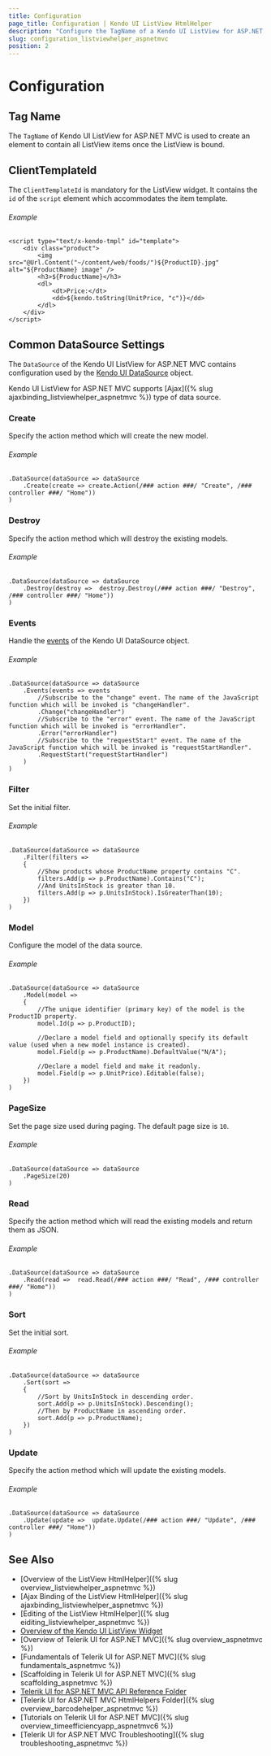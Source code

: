 ```yaml
---
title: Configuration
page_title: Configuration | Kendo UI ListView HtmlHelper
description: "Configure the TagName of a Kendo UI ListView for ASP.NET MVC and set the Client Template ID of the script element."
slug: configuration_listviewhelper_aspnetmvc
position: 2
---
```


# Configuration

## Tag Name

The `TagName` of Kendo UI ListView for ASP.NET MVC is used to create an element to contain all ListView items once the ListView is bound.

## ClientTemplateId

The `ClientTemplateId` is mandatory for the ListView widget. It contains the `id` of the `script` element which accommodates the item template.

###### Example

    <script type="text/x-kendo-tmpl" id="template">
        <div class="product">
            <img src="@Url.Content("~/content/web/foods/")${ProductID}.jpg" alt="${ProductName} image" />
            <h3>${ProductName}</h3>
            <dl>
                <dt>Price:</dt>
                <dd>${kendo.toString(UnitPrice, "c")}</dd>
            </dl>
        </div>
    </script>

## Common DataSource Settings

The `DataSource` of the Kendo UI ListView for ASP.NET MVC contains configuration used by the [Kendo UI DataSource](http://docs.telerik.com/kendo-ui/api/javascript/data/datasource) object.

Kendo UI ListView for ASP.NET MVC supports [Ajax]({% slug ajaxbinding_listviewhelper_aspnetmvc %}) type of data source.

### Create

Specify the action method which will create the new model.

###### Example

    .DataSource(dataSource => dataSource
        .Create(create => create.Action(/### action ###/ "Create", /### controller ###/ "Home"))
    )

### Destroy

Specify the action method which will destroy the existing models.

###### Example

    .DataSource(dataSource => dataSource
        .Destroy(destroy =>  destroy.Destroy(/### action ###/ "Destroy", /### controller ###/ "Home"))
    )

### Events

Handle the [events](http://docs.telerik.com/kendo-ui/api/javascript/data/datasource#events) of the Kendo UI DataSource object.

###### Example

    .DataSource(dataSource => dataSource
        .Events(events => events
            //Subscribe to the "change" event. The name of the JavaScript function which will be invoked is "changeHandler".
            .Change("changeHandler")
            //Subscribe to the "error" event. The name of the JavaScript function which will be invoked is "errorHandler".
            .Error("errorHandler")
            //Subscribe to the "requestStart" event. The name of the JavaScript function which will be invoked is "requestStartHandler".
            .RequestStart("requestStartHandler")
        )
    )

### Filter

Set the initial filter.

###### Example

    .DataSource(dataSource => dataSource
        .Filter(filters =>
        {
            //Show products whose ProductName property contains "C".
            filters.Add(p => p.ProductName).Contains("C");
            //And UnitsInStock is greater than 10.
            filters.Add(p => p.UnitsInStock).IsGreaterThan(10);
        })
    )

### Model

Configure the model of the data source.

###### Example

    .DataSource(dataSource => dataSource
        .Model(model =>
        {
            //The unique identifier (primary key) of the model is the ProductID property.
            model.Id(p => p.ProductID);

            //Declare a model field and optionally specify its default value (used when a new model instance is created).
            model.Field(p => p.ProductName).DefaultValue("N/A");

            //Declare a model field and make it readonly.
            model.Field(p => p.UnitPrice).Editable(false);
        })
    )

### PageSize

Set the page size used during paging. The default page size is `10`.

###### Example

    .DataSource(dataSource => dataSource
        .PageSize(20)
    )

### Read

Specify the action method which will read the existing models and return them as JSON.

###### Example

    .DataSource(dataSource => dataSource
        .Read(read =>  read.Read(/### action ###/ "Read", /### controller ###/ "Home"))
    )

### Sort

Set the initial sort.

###### Example

    .DataSource(dataSource => dataSource
        .Sort(sort =>
        {
            //Sort by UnitsInStock in descending order.
            sort.Add(p => p.UnitsInStock).Descending();
            //Then by ProductName in ascending order.
            sort.Add(p => p.ProductName);
        })
    )

### Update

Specify the action method which will update the existing models.

###### Example

    .DataSource(dataSource => dataSource
        .Update(update =>  update.Update(/### action ###/ "Update", /### controller ###/ "Home"))
    )

## See Also

* [Overview of the ListView HtmlHelper]({% slug overview_listviewhelper_aspnetmvc %})
* [Ajax Binding of the ListView HtmlHelper]({% slug ajaxbinding_listviewhelper_aspnetmvc %})
* [Editing of the ListView HtmlHelper]({% slug eiditing_listviewhelper_aspnetmvc %})
* [Overview of the Kendo UI ListView Widget](http://docs.telerik.com/kendo-ui/controls/data-management/listview/overview)
* [Overview of Telerik UI for ASP.NET MVC]({% slug overview_aspnetmvc %})
* [Fundamentals of Telerik UI for ASP.NET MVC]({% slug fundamentals_aspnetmvc %})
* [Scaffolding in Telerik UI for ASP.NET MVC]({% slug scaffolding_aspnetmvc %})
* [Telerik UI for ASP.NET MVC API Reference Folder](http://docs.telerik.com/aspnet-mvc/api/Kendo.Mvc/AggregateFunction)
* [Telerik UI for ASP.NET MVC HtmlHelpers Folder]({% slug overview_barcodehelper_aspnetmvc %})
* [Tutorials on Telerik UI for ASP.NET MVC]({% slug overview_timeefficiencyapp_aspnetmvc6 %})
* [Telerik UI for ASP.NET MVC Troubleshooting]({% slug troubleshooting_aspnetmvc %})
